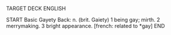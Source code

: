 TARGET DECK
ENGLISH

START
Basic
Gayety
Back: n. (brit. Gaiety) 1 being gay; mirth. 2 merrymaking. 3 bright appearance. [french: related to *gay]
END
